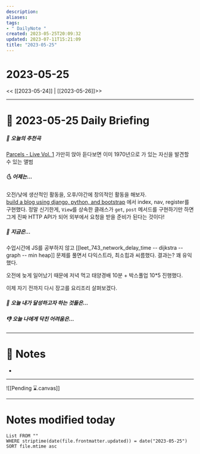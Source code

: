 ```yaml
---
description:
aliases: 
tags:
- " DailyNote "
created: 2023-05-25T20:09:32
updated: 2023-07-11T15:21:09
title: "2023-05-25"
---
```


# 2023-05-25

<< [[2023-05-24]] | [[2023-05-26]]>>

---
# 📅 2023-05-25 Daily Briefing

##### 🎵 오늘의 추천곡

[Parcels - Live Vol. 1](https://youtu.be/e4TFD2PfVPw) 가만히 앉아 듣다보면 이미 1970년으로 가 있는 자신을 발견할 수 있는 앨범

##### 🌜 어제는...

오전/낮에 생산적인 활동을, 오후/야간에 창의적인 활동을 해보자.  
[build a blog using django, python, and bootstrap](https://youtu.be/sMqDJovFO-Y) 에서 index, nav, register를 구현했다. 정말 신기한게, `View`를 상속한 클래스가 `get`, `post` 메서드를 구현하기만 하면 그게 진짜 HTTP API가 되어 외부에서 요청을 받을 준비가 된다는 것이다! 


##### 🙌 지금은...

수업시간에 JS를 공부하지 않고 [[leet_743_network_delay_time -- dijkstra -- graph -- min heap]] 문제를 풀면서 다익스트라, 최소힙과 씨름했다. 결과는? 꽤 유익했다.

오전에 늦게 일어났기 때문에 저녁 먹고 태양경배 10분 + 박스풀업 10\*5 진행했다.

이제 자기 전까지 다시 장고를 요리조리 살펴보겠다.

##### 🚀 오늘 내가 달성하고자 하는 것들은...


##### 👎 오늘 나에게 닥친 어려움은...


---

# 📝 Notes

- 

___

![[Pending ⌛.canvas]]

---
# Notes modified today

```dataview
List FROM "" 
WHERE striptime(date(file.frontmatter.updated)) = date("2023-05-25") 
SORT file.mtime asc
```
